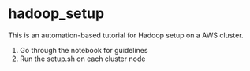 # hadoop_setup
This is an automation-based tutorial for Hadoop setup on a AWS cluster.

1. Go through the notebook for guidelines
2. Run the setup.sh on each cluster node 
